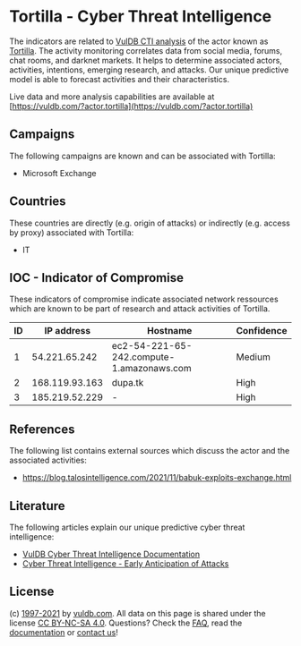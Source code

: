 # Tortilla - Cyber Threat Intelligence

The indicators are related to [VulDB CTI analysis](https://vuldb.com/?kb.cti) of the actor known as [Tortilla](https://vuldb.com/?actor.tortilla). The activity monitoring correlates data from social media, forums, chat rooms, and darknet markets. It helps to determine associated actors, activities, intentions, emerging research, and attacks. Our unique predictive model is able to forecast activities and their characteristics.

Live data and more analysis capabilities are available at [https://vuldb.com/?actor.tortilla](https://vuldb.com/?actor.tortilla)

## Campaigns

The following campaigns are known and can be associated with Tortilla:

* Microsoft Exchange

## Countries

These countries are directly (e.g. origin of attacks) or indirectly (e.g. access by proxy) associated with Tortilla:

* IT

## IOC - Indicator of Compromise

These indicators of compromise indicate associated network ressources which are known to be part of research and attack activities of Tortilla.

ID | IP address | Hostname | Confidence
-- | ---------- | -------- | ----------
1 | 54.221.65.242 | ec2-54-221-65-242.compute-1.amazonaws.com | Medium
2 | 168.119.93.163 | dupa.tk | High
3 | 185.219.52.229 | - | High

## References

The following list contains external sources which discuss the actor and the associated activities:

* https://blog.talosintelligence.com/2021/11/babuk-exploits-exchange.html

## Literature

The following articles explain our unique predictive cyber threat intelligence:

* [VulDB Cyber Threat Intelligence Documentation](https://vuldb.com/?kb.cti)
* [Cyber Threat Intelligence - Early Anticipation of Attacks](https://www.scip.ch/en/?labs.20201022)

## License

(c) [1997-2021](https://vuldb.com/?kb.changelog) by [vuldb.com](https://vuldb.com/?kb.about). All data on this page is shared under the license [CC BY-NC-SA 4.0](https://creativecommons.org/licenses/by-nc-sa/4.0/). Questions? Check the [FAQ](https://vuldb.com/?kb.faq), read the [documentation](https://vuldb.com/?kb) or [contact us](https://vuldb.com/?contact)!
